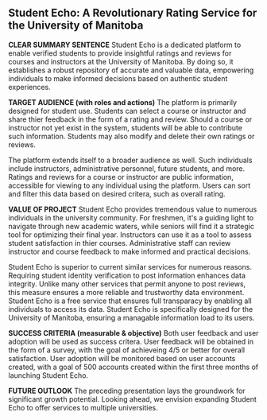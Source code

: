 ## Student Echo: A Revolutionary Rating Service for the University of Manitoba

**CLEAR SUMMARY SENTENCE**
Student Echo is a dedicated platform to enable verified students to provide insightful ratings and reviews for courses and instructors at the University of Manitoba. By doing so, it establishes a robust repository of accurate and valuable data, empowering individuals to make informed decisions based on authentic student experiences.

**TARGET AUDIENCE (with roles and actions)**
The platform is primarily designed for student use. Students can select a course or instructor and share thier feedback in the form of a rating and review. Should a course or instructor not yet exist in the system, students will be able to contribute such information. Students may also modify and delete their own ratings or reviews.

The platform extends itself to a broader audience as well. Such individuals include instructors, administrative personnel, future students, and more. Ratings and reviews for a course or instructor are public information, accessible for viewing to any individual using the platform. Users can sort and filter this data based on desired critera, such as overall rating.

**VALUE OF PROJECT**
Student Echo provides tremendous value to numerous individuals in the university community. For freshmen, it's a guiding light to navigate through new academic waters, while seniors will find it a strategic tool for optimizing their final year. Instructors can use it as a tool to assess student satisfaction in thier courses. Administrative staff can review instructor and course feedback to make informed and practical decisions.

Student Echo is superior to current similar services for numerous reasons. Requiring student identity verification to post information enhances data integrity. Unlike many other services that permit anyone to post reviews, this measure ensures a more reliable and trustworthy data environment. Student Echo is a free service that ensures full transparacy by enabling all individuals to access its data. Student Echo is specifically designed for the University of Manitoba, ensuring a managable information load to its users.

**SUCCESS CRITERIA (measurable & objective)**
Both user feedback and user adoption will be used as success critera. User feedback will be obtained in the form of a survey, with the goal of achieveing 4/5 or better for overall satisfaction. User adoption will be monitored based on user accounts created, with a goal of 500 accounts created within the first three months of launching Student Echo.

**FUTURE OUTLOOK**
The preceding presentation lays the groundwork for significant growth potential. Looking ahead, we envision expanding Student Echo to offer services to multiple universities.
